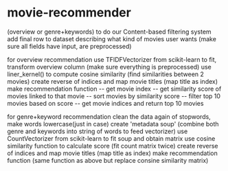 # movie-recommender


(overview or genre+keywords) to do our Content-based filtering system
add final row to dataset describing what kind of movies user wants (make sure all fields have input, are preprocessed)
 
for overview recommendation
use TFIDFVectorizer from scikit-learn to fit, transform overview column (make sure everything is preprocessed)
use liner_kernel() to compute cosine similarity (find similarities between 2 movies)
create reverse of indices and map movie titles (map title as index)
make recommendation function
				-- get movie index
				-- get similarity score of movies linked to that movie
				-- sort movies by similarity score
				-- filter top 10 movies based on score
				-- get movie indices and return top 10 movies 

for genre+keyword recommendation
clean the data again of stopwords, make words lowercase(just in case)
create 'metadata soup' (combine both genre and keywords into string of words to feed vectorizer)
use CountVectorizer from scikit-learn to fit soup and obtain matrix
use cosine similarity function to calculate score (fit count matrix twice)
create reverse of indices and map movie titles (map title as index)
make recommendation function (same function as above but replace consine similarity matrix)

